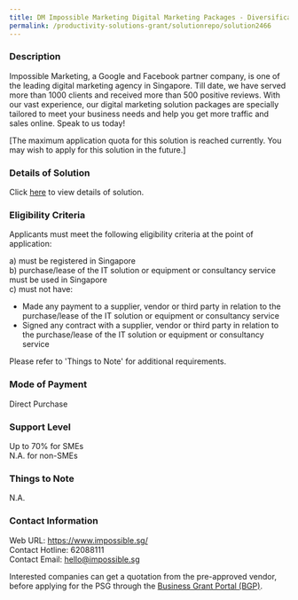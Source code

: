 ```yaml
---
title: DM Impossible Marketing Digital Marketing Packages - Diversification - 3 Months
permalink: /productivity-solutions-grant/solutionrepo/solution2466
---
```


### Description

Impossible Marketing, a Google and Facebook partner company, is one of the leading digital marketing agency in Singapore. Till date, we have served more than 1000 clients and received more than 500 positive reviews. With our vast experience, our digital marketing solution packages are specially tailored to meet your business needs and help you get more traffic and sales online. Speak to us today!


[The maximum application quota for this solution is reached currently. You may wish to apply for this solution in the future.]

### Details of Solution

Click <a href='https://www.gobusiness.gov.sg/images/psg/Desensitised_Impossible_Marketing_DM_Annex_3_CR_wef_25_Nov_2021_Part_34.pdf' target='_blank' rel='noopener'>here</a> to view details of solution.

### Eligibility Criteria

Applicants must meet the following eligibility criteria at the point of application:

a) must be registered in Singapore <br>
b) purchase/lease of the IT solution or equipment or consultancy service must be used in Singapore <br>
c) must not have:
- Made any payment to a supplier, vendor or third party in relation to the purchase/lease of the IT solution or equipment or consultancy service
- Signed any contract with a supplier, vendor or third party in relation to the purchase/lease of the IT solution or equipment or consultancy service

Please refer to 'Things to Note' for additional requirements.

### Mode of Payment
Direct Purchase

### Support Level
Up to 70% for SMEs <br>
N.A. for non-SMEs

### Things to Note
N.A.

### Contact Information
Web URL: https://www.impossible.sg/ <br>Contact Hotline: 62088111 <br>Contact Email: hello@impossible.sg <br>

Interested companies can get a quotation from the pre-approved vendor, before applying for the PSG through the <a target='_blank' rel='noopener' href='https://www.businessgrants.gov.sg/'>Business Grant Portal (BGP)</a>.
